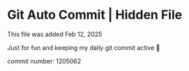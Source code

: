 # Git Auto Commit | Hidden File

This file was added Feb 12, 2025

Just for fun and keeping my daily git commit active 🤪

commit number: 1205062
